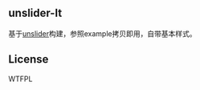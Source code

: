 unslider-lt
--
基于<a target="_blank" href="https://github.com/idiot/unslider">unslider</a>构建，参照example拷贝即用，自带基本样式。

License
--
<a href="http://www.wtfpl.net/"><img src="http://www.wtfpl.net/wp-content/uploads/2012/12/wtfpl-badge-1.png" width="80" height="15" alt="WTFPL" /></a>
